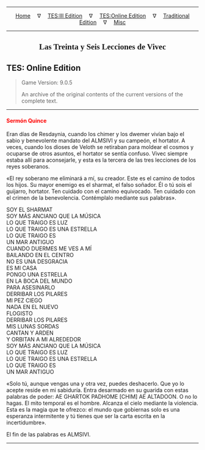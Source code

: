 
---

<!-- Jekyll Page Links -->

<center>
<a href="../../../../index.html">Home</a>
&emsp;&nabla;&emsp;
<a href="../../../index-tes3.html">TES:III Edition</a>
&emsp;&nabla;&emsp;
<a href="../../../index-teso.html">TES:Online Edition</a>
&emsp;&nabla;&emsp;
<a href="../../../index-traditional.html">Traditional Edition</a>
&emsp;&nabla;&emsp;
<a href="../../../index-misc.html">Misc</a>
</center>

<!-- Markdown Body Below: -->

---

<center>
<h2><span style="font-family:Georgia">Las Treinta y Seis Lecciones de Vivec</span></h2>
</center>

## TES: Online Edition

> Game Version: 9.0.5
>
> An archive of the original contents of the current versions of the complete text.

---

#### <span style="color:red">Sermón Quince</span>

Eran días de Resdaynia, cuando los chimer y los dwemer vivían bajo el sabio y benevolente mandato del ALMSIVI y su campeón, el hortator. A veces, cuando los dioses de Veloth se retiraban para moldear el cosmos y ocuparse de otros asuntos, el hortator se sentía confuso. Vivec siempre estaba allí para aconsejarle, y esta es la tercera de las tres lecciones de los reyes soberanos.

«El rey soberano me eliminará a mí, su creador. Este es el camino de todos los hijos. Su mayor enemigo es el sharmat, el falso soñador. Él o tú sois el guijarro, hortator. Ten cuidado con el camino equivocado. Ten cuidado con el crimen de la benevolencia. Contémplalo mediante sus palabras».

SOY EL SHARMAT\
SOY MÁS ANCIANO QUE LA MÚSICA\
LO QUE TRAIGO ES LUZ\
LO QUE TRAIGO ES UNA ESTRELLA\
LO QUE TRAIGO ES\
UN MAR ANTIGUO\
CUANDO DUERMES ME VES A MÍ\
BAILANDO EN EL CENTRO\
NO ES UNA DESGRACIA\
ES MI CASA\
PONGO UNA ESTRELLA\
EN LA BOCA DEL MUNDO\
PARA ASESINARLO\
DERRIBAR LOS PILARES\
MI PEZ CIEGO\
NADA EN EL NUEVO\
FLOGISTO\
DERRIBAR LOS PILARES\
MIS LUNAS SORDAS\
CANTAN Y ARDEN\
Y ORBITAN A MI ALREDEDOR\
SOY MÁS ANCIANO QUE LA MÚSICA\
LO QUE TRAIGO ES LUZ\
LO QUE TRAIGO ES UNA ESTRELLA\
LO QUE TRAIGO ES\
UN MAR ANTIGUO

«Solo tú, aunque vengas una y otra vez, puedes deshacerlo. Que yo lo acepte reside en mi sabiduría. Entra desarmado en su guarida con estas palabras de poder: AE GHARTOK PADHOME \[CHIM\] AE ALTADOON. O no lo hagas. El mito temporal es el hombre. Alcanza el cielo mediante la violencia. Esta es la magia que te ofrezco: el mundo que gobiernas solo es una esperanza intermitente y tú tienes que ser la carta escrita en la incertidumbre».

El fin de las palabras es ALMSIVI.

---
